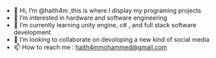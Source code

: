 - 👋 Hi, I’m @haith4m ,this is where I display my programing projects
- 👀 I’m interested in hardware and software engineering
- 🌱 I’m currently learning unity engine, c# , and full stack software development
- 💞️ I’m looking to collaborate on devoloping a new kind of social media
- 📫 How to reach me : haith4mmohammed@gmail.com

<!---
haith4m/haith4m is a ✨ special ✨ repository because its `README.md` (this file) appears on your GitHub profile.
You can click the Preview link to take a look at your changes.
--->
